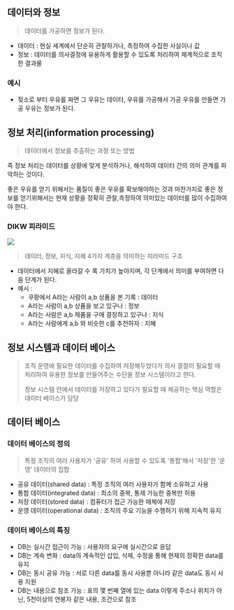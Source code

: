 ## 데이터와 정보
> 데이터를 가공하면 정보가 된다.

- 데이터 : 현실 세계에서 단순히 관찰하거나, 측정하여 수집한 사실이나 값
- 정보 : 데이터를 의사결정에 유용하게 활용할 수 있도록 처리하여 체계적으로 조직한 결과물
### 예시
- 젖소로 부터 우유를 짜면 그 우유는 데이터, 우유를 가공해서 가공 우유를 만들면 가공 우유는 정보가 된다.
## 정보 처리(information processing)
> 데이터에서 정보를 추출하는 과정 또는 방법

즉 정보 처리는 데이터를 상황에 맞게 분석하거나, 해석하여 데이터 간의 의미 관계를 파악하는 것이다.

좋은 우유를 얻기 위해서는 품질이 좋은 우유를 확보해야하는 것과 마찬가지로 좋은 정보를 얻기위해서는 현재 상황을 정확히 관찰,측정하여 의미있는 데이터를 많이 수집하여야 한다.

### DIKW 피라미드
![](https://i.imgur.com/rDa7Os5.png)
> 데이터, 정보, 지식, 지혜 4가지 계층을 의미하는 피라미드 구조

- 데이터에서 지혜로 올라갈 수 록 가치가 높아지며, 각 단계에서 의미를 부여하면 다음 단계가 된다.
- 예시 : 
	- 쿠팡에서 A라는 사람이 a,b 상품을 본 기록 : 데이터
	- A라는 사람이 a,b 상품을 보고 있구나 : 정보
	- A라는 사람은 a,b 제품을 구매 결정하고 있구나 : 지식
	- A라는 사람에게 a,b 와 비슷한 c를 추천하자 : 지혜
## 정보 시스템과 데이터 베이스
> 조직 운영에 필요한 데이터를 수집하여 저장해두었다가 의사 결절이 필요할 때 처리하여 유용한 정보를 만들어주는 수단을 정보 시스템이라고 한다.
> 
> 정보 시스템 안에서 데이터를 저장하고 있다가 필요할 때 제공하는 핵심 역할은 데이터 베이스가 담당

## 데이터 베이스
### 데이터 베이스의 정의
> 특정 조직의 여러 사용자가 '공유' 하여 사용할 수 있도록 '통합'해서 '저장'한 '운영' 데이터의 집합

- 공유 데이터(shared data) : 특정 조직의 여러 사용자가 함께 소유하고 사용
- 통합 데이터(integrated data) : 최소의 중복, 통제 가능한 중복만 허용
- 저장 데이터(stored data) : 컴퓨터가 접근 가능한 매체에 저장
- 운영 데이터(operational data) : 조직의 주요 기능을 수행하기 위해 지속적 유지
### 데이터 베이스의 특징
- DB는 실시간 접근이 가능 : 사용자의 요구에 실시간으로 응답
- DB는 계속 변화 : data의 계속적인 삽입, 삭제, 수정을 통해 현재의 정확한 data를 유지
- DB는 동시 공유 가능 : 서로 다른 data를 동시 사용뿐 아니라 같은 data도 동시 사용 지원
- DB는 내용으로 참조 가능 : 표의 몇 번째 열에 있는 data 이렇게 주소나 위치가 아닌, 5천이상의 연봉자 같은 내용, 조건으로 참조



